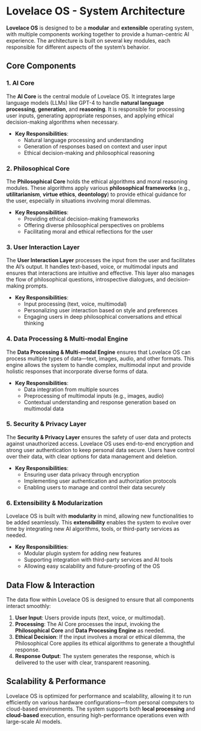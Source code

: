 # Lovelace OS - System Architecture

**Lovelace OS** is designed to be a **modular** and **extensible** operating system, with multiple components working together to provide a human-centric AI experience. The architecture is built on several key modules, each responsible for different aspects of the system’s behavior.

## Core Components

### 1. AI Core
The **AI Core** is the central module of Lovelace OS. It integrates large language models (LLMs) like GPT-4 to handle **natural language processing**, **generation**, and **reasoning**. It is responsible for processing user inputs, generating appropriate responses, and applying ethical decision-making algorithms when necessary.

- **Key Responsibilities**:
  - Natural language processing and understanding
  - Generation of responses based on context and user input
  - Ethical decision-making and philosophical reasoning

### 2. Philosophical Core
The **Philosophical Core** holds the ethical algorithms and moral reasoning modules. These algorithms apply various **philosophical frameworks** (e.g., **utilitarianism**, **virtue ethics**, **deontology**) to provide ethical guidance for the user, especially in situations involving moral dilemmas.

- **Key Responsibilities**:
  - Providing ethical decision-making frameworks
  - Offering diverse philosophical perspectives on problems
  - Facilitating moral and ethical reflections for the user

### 3. User Interaction Layer
The **User Interaction Layer** processes the input from the user and facilitates the AI’s output. It handles text-based, voice, or multimodal inputs and ensures that interactions are intuitive and effective. This layer also manages the flow of philosophical questions, introspective dialogues, and decision-making prompts.

- **Key Responsibilities**:
  - Input processing (text, voice, multimodal)
  - Personalizing user interaction based on style and preferences
  - Engaging users in deep philosophical conversations and ethical thinking

### 4. Data Processing & Multi-modal Engine
The **Data Processing & Multi-modal Engine** ensures that Lovelace OS can process multiple types of data—text, images, audio, and other formats. This engine allows the system to handle complex, multimodal input and provide holistic responses that incorporate diverse forms of data.

- **Key Responsibilities**:
  - Data integration from multiple sources
  - Preprocessing of multimodal inputs (e.g., images, audio)
  - Contextual understanding and response generation based on multimodal data

### 5. Security & Privacy Layer
The **Security & Privacy Layer** ensures the safety of user data and protects against unauthorized access. Lovelace OS uses end-to-end encryption and strong user authentication to keep personal data secure. Users have control over their data, with clear options for data management and deletion.

- **Key Responsibilities**:
  - Ensuring user data privacy through encryption
  - Implementing user authentication and authorization protocols
  - Enabling users to manage and control their data securely

### 6. Extensibility & Modularization
Lovelace OS is built with **modularity** in mind, allowing new functionalities to be added seamlessly. This **extensibility** enables the system to evolve over time by integrating new AI algorithms, tools, or third-party services as needed.

- **Key Responsibilities**:
  - Modular plugin system for adding new features
  - Supporting integration with third-party services and AI tools
  - Allowing easy scalability and future-proofing of the OS

## Data Flow & Interaction

The data flow within Lovelace OS is designed to ensure that all components interact smoothly:

1. **User Input**: Users provide inputs (text, voice, or multimodal).
2. **Processing**: The AI Core processes the input, invoking the **Philosophical Core** and **Data Processing Engine** as needed.
3. **Ethical Decision**: If the input involves a moral or ethical dilemma, the Philosophical Core applies its ethical algorithms to generate a thoughtful response.
4. **Response Output**: The system generates the response, which is delivered to the user with clear, transparent reasoning.

## Scalability & Performance

Lovelace OS is optimized for performance and scalability, allowing it to run efficiently on various hardware configurations—from personal computers to cloud-based environments. The system supports both **local processing** and **cloud-based** execution, ensuring high-performance operations even with large-scale AI models.
